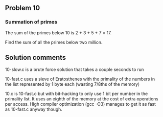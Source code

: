 ## Problem 10
### Summation of primes

The sum of the primes below 10 is 2 + 3 + 5 + 7 = 17.

Find the sum of all the primes below two million.

## Solution comments

10-slow.c is a brute force solution that takes a couple seconds to run

10-fast.c uses a sieve of Eratosthenes with the primality of the numbers in the list represented by 1 byte each (wasting 7/8ths of the memory)

10.c is 10-fast.c but with bit-hacking to only use 1 bit per number in the primality list. It uses an eighth of the memory at the cost of extra operations per access. High compiler optimization (gcc -O3) manages to get it as fast as 10-fast.c anyway though.

